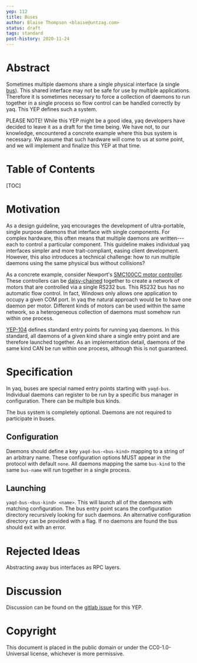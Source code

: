 ```yaml
---
yep: 112
title: Buses
author: Blaise Thompson <blaise@untzag.com>
status: draft
tags: standard
post-history: 2020-11-24
---
```


# Abstract

Sometimes multiple daemons share a single physical interface (a single [bus](https://en.wikipedia.org/wiki/Bus_%28computing%29)).
This shared interface may not be safe for use by multiple applications.
Therefore it is sometimes necessary to force a collection of daemons to run together in a single process so flow control can be handled correctly by yaq.
This YEP defines such a system.

PLEASE NOTE! While this YEP might be a good idea, yaq developers have decided to leave it as a draft for the time being.
We have not, to our knowledge, encountered a concrete example where this bus system is necessary.
We assume that such hardware will come to us at some point, and we will implement and finalize this YEP at that time.

# Table of Contents

[TOC]

# Motivation

As a design guideline, yaq encourages the development of ultra-portable, single purpose daemons that interface with single components.
For complex hardware, this often means that multiple daemons are written---each to control a particular component.
This guideline makes individual yaq interfaces simpler and more trait-compliant, easing client development.
However, this also introduces a technical challenge: how to run multiple daemons using the same physical bus without collisions?

As a concrete example, consider Newport's [SMC100CC motor controller](https://www.newport.com/p/SMC100CC).
These controllers can be [daisy-chained](https://en.wikipedia.org/wiki/Daisy_chain_(electrical_engineering)) together to create a network of motors that are controlled via a single RS232 bus.
This RS232 bus has no automatic flow control.
In fact, Windows only allows one application to occupy a given COM port.
In yaq the natural approach would be to have one daemon per motor.
Different kinds of motors can be used within the same network, so a heterogeneous collection of daemons must somehow run within one process.

[YEP-104](https://yeps.yaq.fyi/104) defines standard entry points for running yaq daemons.
In this standard, all daemons of a given kind share a single entry point and are therefore launched together.
As an implementation detail, daemons of the same kind CAN be run within one process, although this is not guaranteed.

# Specification

In yaq, buses are special named entry points starting with `yaqd-bus`.
Individual daemons can register to be run by a specific bus manager in configuration.
There can be multiple bus kinds.

The bus system is completely optional.
Daemons are not required to participate in buses.

## Configuration

Daemons should define a key `yaqd-bus-<bus-kind>` mapping to a string of an arbitrary name.
These configuration options MUST appear in the protocol with default `none`.
All daemons mapping the same `bus-kind` to the same `bus-name` will run together in a single process.

## Launching

`yaqd-bus-<bus-kind> <name>`.
This will launch all of the daemons with matching configuration.
The bus entry point scans the configuration directory recursively looking for such daemons.
An alternative configuration directory can be provided with a flag.
If no daemons are found the bus should exit with an error.

# Rejected Ideas

Abstracting away bus interfaces as RPC layers.

# Discussion

Discussion can be found on the [gitlab issue](https://gitlab.com/yaq/yeps/-/issues/26) for this YEP.

# Copyright

This document is placed in the public domain or under the CC0-1.0-Universal license, whichever is more permissive.
